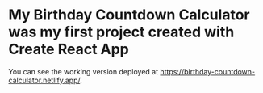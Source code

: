 # My Birthday Countdown Calculator was my first project created with Create React App

You can see the working version deployed at https://birthday-countdown-calculator.netlify.app/. 

